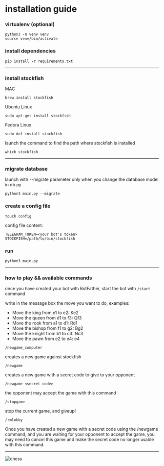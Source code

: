 # installation guide

### virtualenv (optional)
```
python3 -m venv venv
source venv/bin/activate
```

### install dependencies
```
pip install -r requirements.txt
```

***

### install stockfish

MAC
```
brew install stockfish
```

Ubuntu Linux
```
sudo apt-get install stockfish

```

Fedora Linux 
```
sudo dnf install stockfish
```

launch the command to find the path where stockfish is installed
```
which stockfish 
```

***

### migrate database
launch with --migrate parameter only when you change the database model in db.py
```
python3 main.py --migrate
```

### create a config file
```
touch config
```

config file content:
```
TELEGRAM_TOKEN=<your bot's token>
STOCKFISH=/path/to/bin/stockfish
```

### run
```
python3 main.py
```

***

### how to play && available commands
once you have created your bot with BotFather, start the bot with `/start` command

write in the message box the move you want to do, examples:

- Move the king from e1 to e2: Ke2
- Move the queen from d1 to f3: Qf3
- Move the rook from a1 to d1: Rd1
- Move the bishop from f1 to g2: Bg2
- Move the knight from b1 to c3: Nc3
- Move the pawn from e2 to e4: e4
 
```
/newgame_computer
```
creates a new game against stockfish

```
/newgame
```
creates a new game with a secret code to give to your opponent   

```
/newgame <secret code>
```
the opponent may accept the game with this command

```
/stopgame
```
stop the current game, and giveup!

```
/rmlobby
```
Once you have created a new game with a secret code using the /newgame command, and you are waiting for your opponent to accept the game, you may need to cancel this game and make the secret code no longer usable with this command.

***

![chess](https://github.com/fabiopallini/telegram-chess-bot/assets/8449266/ce931cb4-7428-4338-9c24-dabbe6003d5b)
